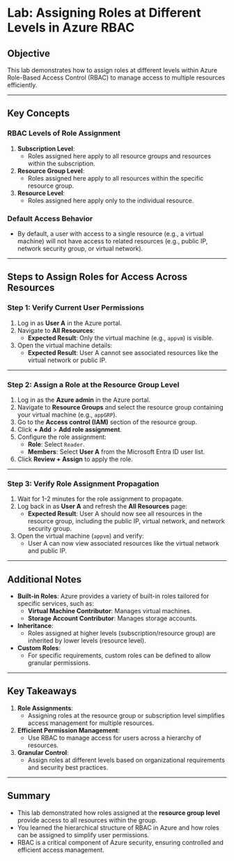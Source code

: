 
# Lab: Assigning Roles at Different Levels in Azure RBAC

## Objective
This lab demonstrates how to assign roles at different levels within Azure Role-Based Access Control (RBAC) to manage access to multiple resources efficiently.

---

## Key Concepts

### RBAC Levels of Role Assignment
1. **Subscription Level**:
   - Roles assigned here apply to all resource groups and resources within the subscription.
2. **Resource Group Level**:
   - Roles assigned here apply to all resources within the specific resource group.
3. **Resource Level**:
   - Roles assigned here apply only to the individual resource.

### Default Access Behavior
- By default, a user with access to a single resource (e.g., a virtual machine) will not have access to related resources (e.g., public IP, network security group, or virtual network).

---

## Steps to Assign Roles for Access Across Resources

### Step 1: Verify Current User Permissions
1. Log in as **User A** in the Azure portal.
2. Navigate to **All Resources**:
   - **Expected Result**: Only the virtual machine (e.g., `appvm`) is visible.
3. Open the virtual machine details:
   - **Expected Result**: User A cannot see associated resources like the virtual network or public IP.

---

### Step 2: Assign a Role at the Resource Group Level
1. Log in as the **Azure admin** in the Azure portal.
2. Navigate to **Resource Groups** and select the resource group containing your virtual machine (e.g., `appGRP`).
3. Go to the **Access control (IAM)** section of the resource group.
4. Click **+ Add** > **Add role assignment**.
5. Configure the role assignment:
   - **Role**: Select `Reader`.
   - **Members**: Select **User A** from the Microsoft Entra ID user list.
6. Click **Review + Assign** to apply the role.

---

### Step 3: Verify Role Assignment Propagation
1. Wait for 1-2 minutes for the role assignment to propagate.
2. Log back in as **User A** and refresh the **All Resources** page:
   - **Expected Result**: User A should now see all resources in the resource group, including the public IP, virtual network, and network security group.
3. Open the virtual machine (`appvm`) and verify:
   - User A can now view associated resources like the virtual network and public IP.

---

## Additional Notes
- **Built-in Roles**: Azure provides a variety of built-in roles tailored for specific services, such as:
  - **Virtual Machine Contributor**: Manages virtual machines.
  - **Storage Account Contributor**: Manages storage accounts.
- **Inheritance**:
  - Roles assigned at higher levels (subscription/resource group) are inherited by lower levels (resource level).
- **Custom Roles**:
  - For specific requirements, custom roles can be defined to allow granular permissions.

---

## Key Takeaways
1. **Role Assignments**:
   - Assigning roles at the resource group or subscription level simplifies access management for multiple resources.
2. **Efficient Permission Management**:
   - Use RBAC to manage access for users across a hierarchy of resources.
3. **Granular Control**:
   - Assign roles at different levels based on organizational requirements and security best practices.

---

## Summary
- This lab demonstrated how roles assigned at the **resource group level** provide access to all resources within the group.
- You learned the hierarchical structure of RBAC in Azure and how roles can be assigned to simplify user permissions.
- RBAC is a critical component of Azure security, ensuring controlled and efficient access management.
```

